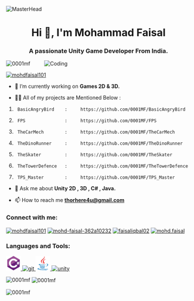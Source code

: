 ![MasterHead](https://user-images.githubusercontent.com/74038190/225813708-98b745f2-7d22-48cf-9150-083f1b00d6c9.gif)
<h1 align="center">Hi 👋, I'm Mohammad Faisal</h1>
<h3 align="center">A passionate Unity Game Developer From India.</h3>
<img align="right" alt="Coding" width="400" src="https://i.pinimg.com/originals/77/ca/a3/77caa32884d735d439ade45ba37feaf2.gif">

<p align="left"> <img src="https://komarev.com/ghpvc/?username=0001mf&label=Profile%20views&color=0e75b6&style=flat" alt="0001mf" /> </p>

<p align="left"> <a href="https://twitter.com/mohdfaisal101" target="blank"><img src="https://img.shields.io/twitter/follow/mohdfaisal101?logo=twitter&style=for-the-badge" alt="mohdfaisal101" /></a> </p>

- 🔭 I’m currently working on **Games 2D & 3D.**

- 👨‍💻 All of my projects are Mentioned Below : 

1.      BasicAngryBird    :     https://github.com/0001MF/BasicAngryBird

2.      FPS               :     https://github.com/0001MF/FPS

3.      TheCarMech        :     https://github.com/0001MF/TheCarMech

4.      TheDinoRunner     :     https://github.com/0001MF/TheDinoRunner

5.      TheSkater         :     https://github.com/0001MF/TheSkater

6.      TheTowerDefence   :     https://github.com/0001MF/TheTowerDefence

7.      TPS_Master        :     https://github.com/0001MF/TPS_Master
 

- 💬 Ask me about **Unity 2D , 3D , C# , Java.**

- 📫 How to reach me **thorhere4u@gmail.com**

<h3 align="left">Connect with me:</h3>
<p align="left">
<a href="https://twitter.com/mohdfaisal101" target="blank"><img align="center" src="https://raw.githubusercontent.com/rahuldkjain/github-profile-readme-generator/master/src/images/icons/Social/twitter.svg" alt="mohdfaisal101" height="30" width="40" /></a>
<a href="https://linkedin.com/in/mohd-faisal-362a10232" target="blank"><img align="center" src="https://raw.githubusercontent.com/rahuldkjain/github-profile-readme-generator/master/src/images/icons/Social/linked-in-alt.svg" alt="mohd-faisal-362a10232" height="30" width="40" /></a>
<a href="https://instagram.com/faisaliqbal02" target="blank"><img align="center" src="https://raw.githubusercontent.com/rahuldkjain/github-profile-readme-generator/master/src/images/icons/Social/instagram.svg" alt="faisaliqbal02" height="30" width="40" /></a>
<a href="https://discord.gg/mohd.faisal" target="blank"><img align="center" src="https://raw.githubusercontent.com/rahuldkjain/github-profile-readme-generator/master/src/images/icons/Social/discord.svg" alt="mohd.faisal" height="30" width="40" /></a>
</p>

<h3 align="left">Languages and Tools:</h3>
<p align="left"> <a href="https://www.w3schools.com/cs/" target="_blank" rel="noreferrer"> <img src="https://raw.githubusercontent.com/devicons/devicon/master/icons/csharp/csharp-original.svg" alt="csharp" width="40" height="40"/> </a> <a href="https://git-scm.com/" target="_blank" rel="noreferrer"> <img src="https://www.vectorlogo.zone/logos/git-scm/git-scm-icon.svg" alt="git" width="40" height="40"/> </a> <a href="https://www.java.com" target="_blank" rel="noreferrer"> <img src="https://raw.githubusercontent.com/devicons/devicon/master/icons/java/java-original.svg" alt="java" width="40" height="40"/> </a> <a href="https://unity.com/" target="_blank" rel="noreferrer"> <img src="https://www.vectorlogo.zone/logos/unity3d/unity3d-icon.svg" alt="unity" width="40" height="40"/> </a> </p>

<p><img align="left" src="https://github-readme-stats.vercel.app/api/top-langs?username=0001mf&show_icons=true&locale=en&layout=compact" alt="0001mf" /></p>

<p>&nbsp;<img align="center" src="https://github-readme-stats.vercel.app/api?username=0001mf&show_icons=true&locale=en" alt="0001mf" /></p>

<p><img align="center" src="https://github-readme-streak-stats.herokuapp.com/?user=0001mf&" alt="0001mf" /></p>
